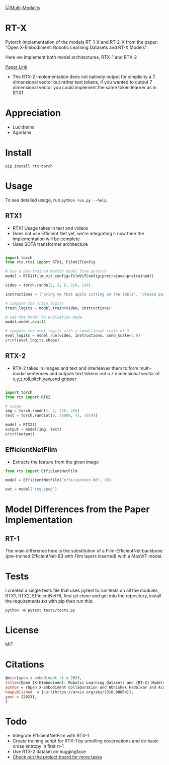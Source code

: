 [![Multi-Modality](agorabanner.png)](https://discord.gg/qUtxnK2NMf)

# RT-X
Pytorch implementation of the models RT-1-X and RT-2-X from the paper: "Open X-Embodiment: Robotic Learning Datasets and RT-X Models".

Here we implement both model architectures, RTX-1 and RTX-2

[Paper Link](https://robotics-transformer-x.github.io/)

- The RTX-2 Implementation does not natively output for simplicity a 7 dimensional vector but rather text tokens, if you wanted to output 7 dimensional vector you could implement the same token learner as in RTX1


# Appreciation
* Lucidrains
* Agorians

# Install
`pip install rtx-torch `

# Usage
To see detailed usage, run `python run.py --help`.
## RTX1
- RTX1 Usage takes in text and videos
- Does not use Efficient Net yet, we're integrating it now then the implementation will be complete
- Uses SOTA transformer architecture

```python

import torch
from rtx.rtx1 import RTX1, FilmViTConfig

# Use a pre-trained MaxVit model from pytorch
model = RTX1(film_vit_config=FilmViTConfig(pretrained=pretrained))

video = torch.randn(2, 3, 6, 224, 224)

instructions = ["bring me that apple sitting on the table", "please pass the butter"]

# compute the train logits
train_logits = model.train(video, instructions)

# set the model to evaluation mode
model.model.eval()

# compute the eval logits with a conditional scale of 3
eval_logits = model.run(video, instructions, cond_scale=3.0)
print(eval_logits.shape)
```


## RTX-2
- RTX-2 takes in images and text and interleaves them to form multi-modal sentences and outputs text tokens not a 7 dimensional vector of x,y,z,roll,pitch,yaw,and gripper
```python

import torch
from rtx import RTX2

# usage
img = torch.randn(1, 3, 256, 256)
text = torch.randint(0, 20000, (1, 1024))

model = RTX2()
output = model(img, text)
print(output)

```

## EfficientNetFilm
- Extracts the feature from the given image
```python
from rtx import EfficientNetFilm

model = EfficientNetFilm("efficientnet-b0", 10)

out = model("img.jpeg")


```
# Model Differences from the Paper Implementation
## RT-1
The main difference here is the substitution of a Film-EfficientNet backbone (pre-trained EfficientNet-B3 with Film layers inserted) with a MaxViT model.



# Tests
I created a single tests file that uses pytest to run tests on all the modules, RTX1, RTX2, EfficientNetFil, first git clone and get into the repository, install the requirements.txt with pip then run this:

`python -m pytest tests/tests.py`

# License
MIT

# Citations
```bibtex
@misc{open_x_embodiment_rt_x_2023,
title={Open {X-E}mbodiment: Robotic Learning Datasets and {RT-X} Models},
author = {Open X-Embodiment Collaboration and Abhishek Padalkar and Acorn Pooley and Ajinkya Jain and Alex Bewley and Alex Herzog and Alex Irpan and Alexander Khazatsky and Anant Rai and Anikait Singh and Anthony Brohan and Antonin Raffin and Ayzaan Wahid and Ben Burgess-Limerick and Beomjoon Kim and Bernhard Schölkopf and Brian Ichter and Cewu Lu and Charles Xu and Chelsea Finn and Chenfeng Xu and Cheng Chi and Chenguang Huang and Christine Chan and Chuer Pan and Chuyuan Fu and Coline Devin and Danny Driess and Deepak Pathak and Dhruv Shah and Dieter Büchler and Dmitry Kalashnikov and Dorsa Sadigh and Edward Johns and Federico Ceola and Fei Xia and Freek Stulp and Gaoyue Zhou and Gaurav S. Sukhatme and Gautam Salhotra and Ge Yan and Giulio Schiavi and Hao Su and Hao-Shu Fang and Haochen Shi and Heni Ben Amor and Henrik I Christensen and Hiroki Furuta and Homer Walke and Hongjie Fang and Igor Mordatch and Ilija Radosavovic and Isabel Leal and Jacky Liang and Jaehyung Kim and Jan Schneider and Jasmine Hsu and Jeannette Bohg and Jeffrey Bingham and Jiajun Wu and Jialin Wu and Jianlan Luo and Jiayuan Gu and Jie Tan and Jihoon Oh and Jitendra Malik and Jonathan Tompson and Jonathan Yang and Joseph J. Lim and João Silvério and Junhyek Han and Kanishka Rao and Karl Pertsch and Karol Hausman and Keegan Go and Keerthana Gopalakrishnan and Ken Goldberg and Kendra Byrne and Kenneth Oslund and Kento Kawaharazuka and Kevin Zhang and Keyvan Majd and Krishan Rana and Krishnan Srinivasan and Lawrence Yunliang Chen and Lerrel Pinto and Liam Tan and Lionel Ott and Lisa Lee and Masayoshi Tomizuka and Maximilian Du and Michael Ahn and Mingtong Zhang and Mingyu Ding and Mohan Kumar Srirama and Mohit Sharma and Moo Jin Kim and Naoaki Kanazawa and Nicklas Hansen and Nicolas Heess and Nikhil J Joshi and Niko Suenderhauf and Norman Di Palo and Nur Muhammad Mahi Shafiullah and Oier Mees and Oliver Kroemer and Pannag R Sanketi and Paul Wohlhart and Peng Xu and Pierre Sermanet and Priya Sundaresan and Quan Vuong and Rafael Rafailov and Ran Tian and Ria Doshi and Roberto Martín-Martín and Russell Mendonca and Rutav Shah and Ryan Hoque and Ryan Julian and Samuel Bustamante and Sean Kirmani and Sergey Levine and Sherry Moore and Shikhar Bahl and Shivin Dass and Shuran Song and Sichun Xu and Siddhant Haldar and Simeon Adebola and Simon Guist and Soroush Nasiriany and Stefan Schaal and Stefan Welker and Stephen Tian and Sudeep Dasari and Suneel Belkhale and Takayuki Osa and Tatsuya Harada and Tatsuya Matsushima and Ted Xiao and Tianhe Yu and Tianli Ding and Todor Davchev and Tony Z. Zhao and Travis Armstrong and Trevor Darrell and Vidhi Jain and Vincent Vanhoucke and Wei Zhan and Wenxuan Zhou and Wolfram Burgard and Xi Chen and Xiaolong Wang and Xinghao Zhu and Xuanlin Li and Yao Lu and Yevgen Chebotar and Yifan Zhou and Yifeng Zhu and Ying Xu and Yixuan Wang and Yonatan Bisk and Yoonyoung Cho and Youngwoon Lee and Yuchen Cui and Yueh-hua Wu and Yujin Tang and Yuke Zhu and Yunzhu Li and Yusuke Iwasawa and Yutaka Matsuo and Zhuo Xu and Zichen Jeff Cui},
howpublished  = {\url{https://arxiv.org/abs/2310.08864}},
year = {2023},
}
```

# Todo
- Integrate EfficientNetFilm with RTX-1
- Create training script for RTX-1 by unrolling observations and do basic cross entropy in first rt-1
- Use RTX-2 dataset on huggingface
- [Check out the project board for more tasks](https://github.com/users/kyegomez/projects/10/views/1)